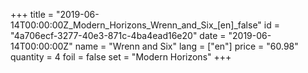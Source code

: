 +++
title = "2019-06-14T00:00:00Z_Modern_Horizons_Wrenn_and_Six_[en]_false"
id = "4a706ecf-3277-40e3-871c-4ba4ead16e20"
date = "2019-06-14T00:00:00Z"
name = "Wrenn and Six"
lang = ["en"]
price = "60.98"
quantity = 4
foil = false
set = "Modern Horizons"
+++
